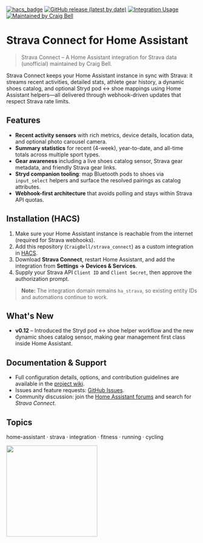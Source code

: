 [![hacs_badge](https://img.shields.io/badge/HACS-Custom-41BDF5.svg?style=for-the-badge)](https://github.com/hacs/integration)
[![GitHub release (latest by date)](https://img.shields.io/github/v/release/CraigBell/strava_connect?color=41BDF5&style=for-the-badge)](https://github.com/CraigBell/strava_connect/releases/latest)
[![Integration Usage](https://img.shields.io/badge/dynamic/json?color=41BDF5&style=for-the-badge&logo=home-assistant&label=usage&suffix=%20installs&cacheSeconds=15600&url=https://analytics.home-assistant.io/custom_integrations.json&query=$.ha_strava.total)](https://analytics.home-assistant.io/)
[![Maintained by Craig Bell](https://img.shields.io/badge/Maintained%20by-Craig%20Bell-41BDF5.svg?style=for-the-badge)](https://thepossibilitypartnership.com/)

# Strava Connect for Home Assistant

> Strava Connect – A Home Assistant integration for Strava data (unofficial) maintained by Craig Bell.

Strava Connect keeps your Home Assistant instance in sync with Strava: it streams recent activities, detailed stats, athlete gear history, a dynamic shoes catalog, and optional Stryd pod ↔ shoe mappings using Home Assistant helpers—all delivered through webhook-driven updates that respect Strava rate limits.

## Features

- **Recent activity sensors** with rich metrics, device details, location data, and optional photo carousel camera.
- **Summary statistics** for recent (4-week), year-to-date, and all-time totals across multiple sport types.
- **Gear awareness** including a live shoes catalog sensor, Strava gear metadata, and friendly Strava gear links.
- **Stryd companion tooling**: map Bluetooth pods to shoes via `input_select` helpers and surface the resolved pairings as catalog attributes.
- **Webhook-first architecture** that avoids polling and stays within Strava API quotas.

## Installation (HACS)

1. Make sure your Home Assistant instance is reachable from the internet (required for Strava webhooks).
2. Add this repository (`CraigBell/strava_connect`) as a custom integration in [HACS](https://hacs.xyz/).
3. Download **Strava Connect**, restart Home Assistant, and add the integration from **Settings → Devices & Services**.
4. Supply your Strava API `Client ID` and `Client Secret`, then approve the authorization prompt.

> **Note:** The integration domain remains `ha_strava`, so existing entity IDs and automations continue to work.

## What's New

- **v0.12** – Introduced the Stryd pod ↔ shoe helper workflow and the new dynamic shoes catalog sensor, making gear management first class inside Home Assistant.

## Documentation & Support

- Full configuration details, options, and contribution guidelines are available in the [project wiki](https://github.com/CraigBell/strava_connect/wiki).
- Issues and feature requests: [GitHub Issues](https://github.com/CraigBell/strava_connect/issues).
- Community discussion: join the [Home Assistant forums](https://community.home-assistant.io/) and search for _Strava Connect_.

## Topics

home-assistant · strava · integration · fitness · running · cycling

<img src="https://raw.githubusercontent.com/CraigBell/strava_connect/main/img/api_logo_pwrdBy_strava_stack_light.png" width="240">
